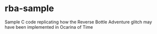 # rba-sample
Sample C code replicating how the Reverse Bottle Adventure glitch may have been implemented in Ocarina of Time
